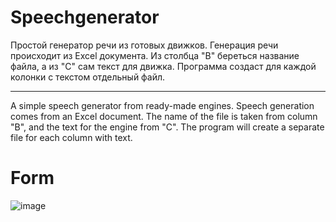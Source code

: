 # Speechgenerator
Простой генератор речи из готовых движков.
Генерация речи происходит из Excel документа. Из столбца "B" береться название файла, а из "С" сам текст для движка. Программа создаст для каждой колонки с текстом отдельный файл. 
____________________________________________________________________________________________________________________


A simple speech generator from ready-made engines. Speech generation comes from an Excel document. The name of the file is taken from column "B", and the text for the engine from "C". The program will create a separate file for each column with text.

# Form
![image](https://user-images.githubusercontent.com/37382820/76143547-54efa900-6089-11ea-9ada-6187ccb8c068.png)
